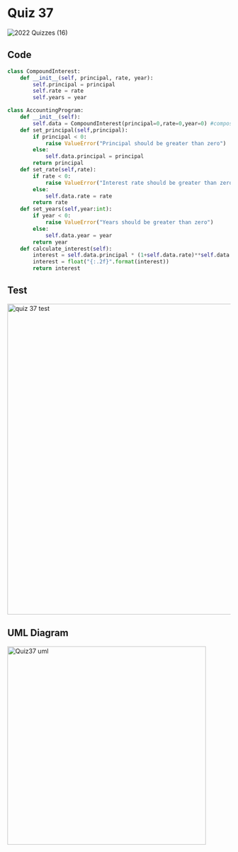 # Quiz 37

![2022  Quizzes (16)](https://user-images.githubusercontent.com/112055062/216683776-62b0e4ac-eaf8-4ece-8ade-c7d926474b67.jpg)

## Code

```.py
class CompoundInterest:
    def __init__(self, principal, rate, year):
        self.principal = principal
        self.rate = rate
        self.years = year

class AccountingProgram:
    def __init__(self):
        self.data = CompoundInterest(principal=0,rate=0,year=0) #composition
    def set_principal(self,principal):
        if principal < 0:
            raise ValueError("Principal should be greater than zero")
        else:
            self.data.principal = principal
        return principal
    def set_rate(self,rate):
        if rate < 0:
            raise ValueError("Interest rate should be greater than zero")
        else:
            self.data.rate = rate
        return rate
    def set_years(self,year:int):
        if year < 0:
            raise ValueError("Years should be greater than zero")
        else:
            self.data.year = year
        return year
    def calculate_interest(self):
        interest = self.data.principal * (1+self.data.rate)**self.data.year
        interest = float("{:.2f}".format(interest))
        return interest
```

## Test

<img width="702" alt="quiz 37 test" src="https://user-images.githubusercontent.com/112055062/216754172-4996b962-0820-4398-8c96-cbe7a4d91876.png">

## UML Diagram

<img width="448" alt="Quiz37 uml" src="https://user-images.githubusercontent.com/112055062/216755503-2b205491-6f85-4068-8832-d947b4bf1b08.png">

